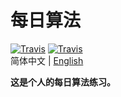 # 每日算法
[![Travis](https://img.shields.io/badge/language-C-green.svg)]()
[![Travis](https://img.shields.io/badge/language-C++-green.svg)]()  
简体中文 | [English](./README.en.md)

**这是个人的每日算法练习。**
